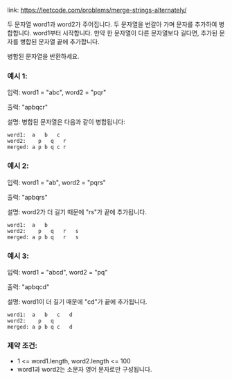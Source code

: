 link: https://leetcode.com/problems/merge-strings-alternately/



두 문자열 word1과 word2가 주어집니다. 두 문자열을 번갈아 가며 문자를 추가하여 병합합니다. word1부터 시작합니다. 만약 한 문자열이 다른 문자열보다 길다면, 추가된 문자를 병합된 문자열 끝에 추가합니다.

병합된 문자열을 반환하세요.

### 예시 1:

입력: word1 = "abc", word2 = "pqr"

출력: "apbqcr"

설명: 병합된 문자열은 다음과 같이 병합됩니다:
```
word1:  a   b   c
word2:    p   q   r
merged: a p b q c r
```

### 예시 2:

입력: word1 = "ab", word2 = "pqrs"

출력: "apbqrs"

설명: word2가 더 길기 때문에 "rs"가 끝에 추가됩니다.
```
word1:  a   b 
word2:    p   q   r   s
merged: a p b q   r   s
```

### 예시 3:

입력: word1 = "abcd", word2 = "pq"

출력: "apbqcd"

설명: word1이 더 길기 때문에 "cd"가 끝에 추가됩니다.
```
word1:  a   b   c   d
word2:    p   q 
merged: a p b q c   d
```

### 제약 조건:

- 1 <= word1.length, word2.length <= 100
- word1과 word2는 소문자 영어 문자로만 구성됩니다.
